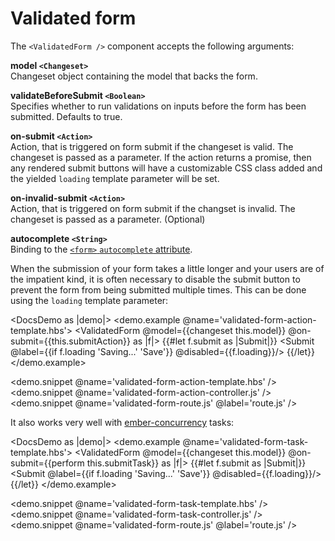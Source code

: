 # Validated form

The `<ValidatedForm />` component accepts the following arguments:

**model `<Changeset>`**  
Changeset object containing the model that backs the form.

**validateBeforeSubmit `<Boolean>`**  
Specifies whether to run validations on inputs before the form has been
submitted. Defaults to true.

**on-submit `<Action>`**  
Action, that is triggered on form submit if the changeset is valid. The
changeset is passed as a parameter. If the action returns a promise, then any
rendered submit buttons will have a customizable CSS class added and the yielded
`loading` template parameter will be set.

**on-invalid-submit `<Action>`**  
Action, that is triggered on form submit if the changset is invalid. The
changeset is passed as a parameter. (Optional)

**autocomplete `<String>`**  
Binding to the [`<form>` `autocomplete`
attribute](https://developer.mozilla.org/en-US/docs/Web/HTML/Element/form#attr-autocomplete).

When the submission of your form takes a little longer and your users are of
the impatient kind, it is often necessary to disable the submit button to
prevent the form from being submitted multiple times. This can be done using
the `loading` template parameter:

<!-- prettier-ignore-start -->
<DocsDemo as |demo|>
  <demo.example @name='validated-form-action-template.hbs'>
    <ValidatedForm @model={{changeset this.model}} @on-submit={{this.submitAction}} as |f|>
      {{#let f.submit as |Submit|}}
        <Submit @label={{if f.loading 'Saving...' 'Save'}} @disabled={{f.loading}}/>
      {{/let}}
    </ValidatedForm>
  </demo.example>

  <demo.snippet @name='validated-form-action-template.hbs' />
  <demo.snippet @name='validated-form-action-controller.js' />
  <demo.snippet @name='validated-form-route.js' @label='route.js' />
</DocsDemo>
<!-- prettier-ignore-end -->

It also works very well with [ember-concurrency](http://ember-concurrency.com/) tasks:

<!-- prettier-ignore-start -->
<DocsDemo as |demo|>
  <demo.example @name='validated-form-task-template.hbs'>
    <ValidatedForm @model={{changeset this.model}} @on-submit={{perform this.submitTask}} as |f|>
      {{#let f.submit as |Submit|}}
        <Submit @label={{if f.loading 'Saving...' 'Save'}} @disabled={{f.loading}}/>
      {{/let}}
    </ValidatedForm>
  </demo.example>

  <demo.snippet @name='validated-form-task-template.hbs' />
  <demo.snippet @name='validated-form-task-controller.js' />
  <demo.snippet @name='validated-form-route.js' @label='route.js' />
</DocsDemo>
<!-- prettier-ignore-end -->
